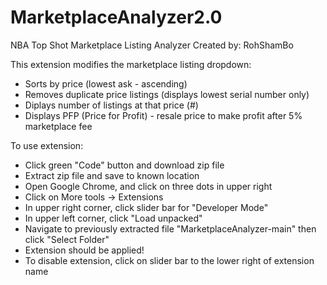 # MarketplaceAnalyzer2.0
NBA Top Shot Marketplace Listing Analyzer
Created by: RohShamBo

This extension modifies the marketplace listing dropdown:
  - Sorts by price (lowest ask - ascending)
  - Removes duplicate price listings (displays lowest serial number only)
  - Diplays number of listings at that price (#)
  - Displays PFP (Price for Profit) - resale price to make profit after 5% marketplace fee

To use extension:
  - Click green "Code" button and download zip file
  - Extract zip file and save to known location
  - Open Google Chrome, and click on three dots in upper right
  - Click on More tools -> Extensions
  - In upper right corner, click slider bar for "Developer Mode"
  - In upper left corner, click "Load unpacked"
  - Navigate to previously extracted file "MarketplaceAnalyzer-main" then click "Select Folder"
  - Extension should be applied!
  - To disable extension, click on slider bar to the lower right of extension name
